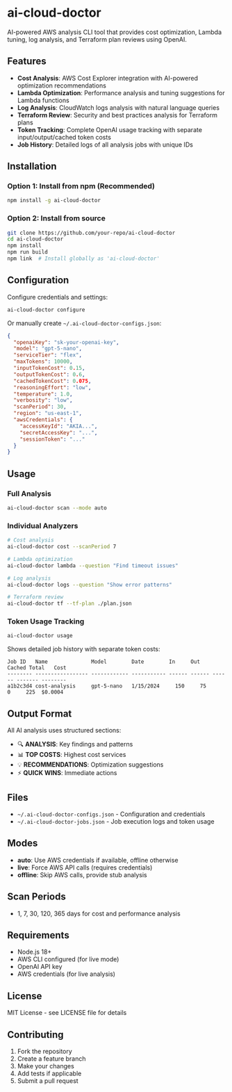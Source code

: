 # ai-cloud-doctor

AI-powered AWS analysis CLI tool that provides cost optimization, Lambda tuning, log analysis, and Terraform plan reviews using OpenAI.

## Features

- **Cost Analysis**: AWS Cost Explorer integration with AI-powered optimization recommendations
- **Lambda Optimization**: Performance analysis and tuning suggestions for Lambda functions
- **Log Analysis**: CloudWatch logs analysis with natural language queries
- **Terraform Review**: Security and best practices analysis for Terraform plans
- **Token Tracking**: Complete OpenAI usage tracking with separate input/output/cached token costs
- **Job History**: Detailed logs of all analysis jobs with unique IDs

## Installation

### Option 1: Install from npm (Recommended)
```bash
npm install -g ai-cloud-doctor
```

### Option 2: Install from source
```bash
git clone https://github.com/your-repo/ai-cloud-doctor
cd ai-cloud-doctor
npm install
npm run build
npm link  # Install globally as 'ai-cloud-doctor'
```

## Configuration

Configure credentials and settings:

```bash
ai-cloud-doctor configure
```

Or manually create `~/.ai-cloud-doctor-configs.json`:

```json
{
  "openaiKey": "sk-your-openai-key",
  "model": "gpt-5-nano",
  "serviceTier": "flex",
  "maxTokens": 10000,
  "inputTokenCost": 0.15,
  "outputTokenCost": 0.6,
  "cachedTokenCost": 0.075,
  "reasoningEffort": "low",
  "temperature": 1.0,
  "verbosity": "low",
  "scanPeriod": 30,
  "region": "us-east-1",
  "awsCredentials": {
    "accessKeyId": "AKIA...",
    "secretAccessKey": "...",
    "sessionToken": "..."
  }
}
```

## Usage

### Full Analysis

```bash
ai-cloud-doctor scan --mode auto
```

### Individual Analyzers

```bash
# Cost analysis
ai-cloud-doctor cost --scanPeriod 7

# Lambda optimization
ai-cloud-doctor lambda --question "Find timeout issues"

# Log analysis
ai-cloud-doctor logs --question "Show error patterns"

# Terraform review
ai-cloud-doctor tf --tf-plan ./plan.json
```

### Token Usage Tracking

```bash
ai-cloud-doctor usage
```

Shows detailed job history with separate token costs:

```
Job ID   Name              Model        Date        In     Out    Cached Total   Cost
-------- ----------------- ------------ ----------- ------ ------ ------ ------- --------
a1b2c3d4 cost-analysis     gpt-5-nano   1/15/2024     150     75      0     225  $0.0004
```

## Output Format

All AI analysis uses structured sections:

- 🔍 **ANALYSIS**: Key findings and patterns
- 📊 **TOP COSTS**: Highest cost services
- 💡 **RECOMMENDATIONS**: Optimization suggestions
- ⚡ **QUICK WINS**: Immediate actions

## Files

- `~/.ai-cloud-doctor-configs.json` - Configuration and credentials
- `~/.ai-cloud-doctor-jobs.json` - Job execution logs and token usage

## Modes

- **auto**: Use AWS credentials if available, offline otherwise
- **live**: Force AWS API calls (requires credentials)
- **offline**: Skip AWS calls, provide stub analysis

## Scan Periods

- 1, 7, 30, 120, 365 days for cost and performance analysis

## Requirements

- Node.js 18+
- AWS CLI configured (for live mode)
- OpenAI API key
- AWS credentials (for live analysis)

## License

MIT License - see LICENSE file for details

## Contributing

1. Fork the repository
2. Create a feature branch
3. Make your changes
4. Add tests if applicable
5. Submit a pull request
